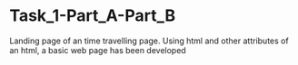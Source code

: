 # Task_1-Part_A-Part_B
Landing page of an time travelling page.
Using html and other attributes of an html, a basic web page has been developed
